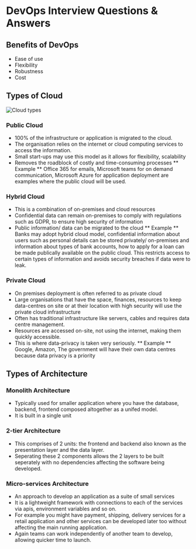 # DevOps Interview Questions & Answers

## Benefits of DevOps
- Ease of use
- Flexibility
- Robustness
- Cost

## Types of Cloud
![Cloud types](/pictures/cloud_diagram.jpeg)
### Public Cloud
- 100% of the infrastructure or application is migrated to the cloud.
- The organisation relies on the internet or cloud computing services to access the information.
- Small start-ups may use this model as it allows for flexibility, scalability
- Removes the roadblock of costly and time-consuming processes
** Example **
Office 365 for emails, Microsoft teams for on demand communication, Microsoft Azure for application deployment are examples where the public cloud will be used.

### Hybrid Cloud
- This is a combination of on-premises and cloud resources
- Confidential data can remain on-premises to comply with regulations such as GDPR, to ensure high security of information
- Public information/ data can be migrated to the cloud
** Example **
Banks may adopt hybrid cloud model, confidential information about users such as personal details can be stored privately/ on-premises and information about types of bank accounts, how to apply for a loan can be made publically available on the public cloud. This restricts access to certain types of information and avoids security breaches if data were to leak.

 
### Private Cloud
- On premises deployment is often referred to as private cloud
- Large organisations that have the space, finances, resources to keep data-centres on site or at their location with high security will use the private cloud infrastructure
- Often has traditional infrastructure like servers, cables and requires data centre management.
- Resources are accessed on-site, not using the internet, making them quickly accessible.
- This is where data-privacy is taken very seriously.
** Example ** 
Google, Amazon, The government will have their own data centres because data privacy is a priority

## Types of Architecture

### Monolith Architecture
- Typically used for smaller application where you have the database, backend, frontend composed altogether as a unifed model.
- It is built in a single unit

### 2-tier Architecture
- This comprises of 2 units: the frontend and backend also known as the presentation layer and the data layer.
- Seperating these 2 components allows the 2 layers to be built seperately with no dependencies affecting the software being developed.

### Micro-services Architecture
- An approach to develop an application as a suite of small services
- It is a lightweight framework with connections to each of the services via apis, environment variables and so on.
- For example you might have payment, shipping, delivery services for a retail application and other services can be developed later too without affecting the main running application.
- Again teams can work independently of another team to develop, allowing quicker time to launch.
